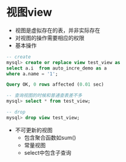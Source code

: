 # 视图view

- 视图是虚拟存在的表，并非实际存在
- 对视图的操作需要相应的权限
- 基本操作
``` sql
-- create
mysql> create or replace view test_view as 
select a.i  from auto_incre_demo as a 
where a.name = '1';

Query OK, 0 rows affected (0.01 sec)

-- 查询视图的时候和普通查表差不多
mysql> select * from test_view;

-- drop
mysql> drop view test_view;


```
- 不可更新的视图
    - 包含聚合函数如sum()
    - 常量视图
    - select中包含子查询
